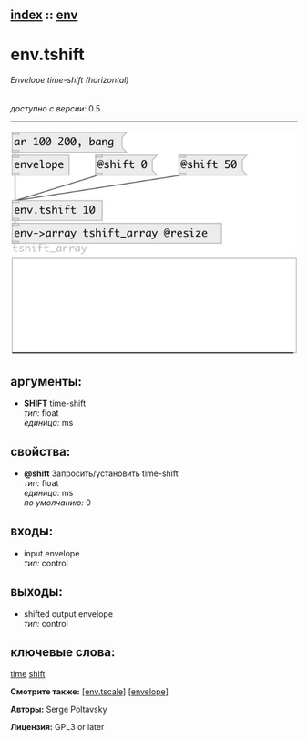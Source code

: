 [index](index.html) :: [env](category_env.html)
---

# env.tshift

###### Envelope time-shift (horizontal)

*доступно с версии:* 0.5

---




[![example](../examples/img/env.tshift.jpg)](../examples/pd/env.tshift.pd)



## аргументы:

* **SHIFT**
time-shift<br>
_тип:_ float<br>
_единица:_ ms<br>





## свойства:

* **@shift** 
Запросить/установить time-shift<br>
_тип:_ float<br>
_единица:_ ms<br>
_по умолчанию:_ 0<br>



## входы:

* input envelope<br>
_тип:_ control



## выходы:

* shifted output envelope<br>
_тип:_ control



## ключевые слова:

[time](keywords/time.html)
[shift](keywords/shift.html)



**Смотрите также:**
[\[env.tscale\]](env.tscale.html)
[\[envelope\]](envelope.html)




**Авторы:** Serge Poltavsky




**Лицензия:** GPL3 or later





